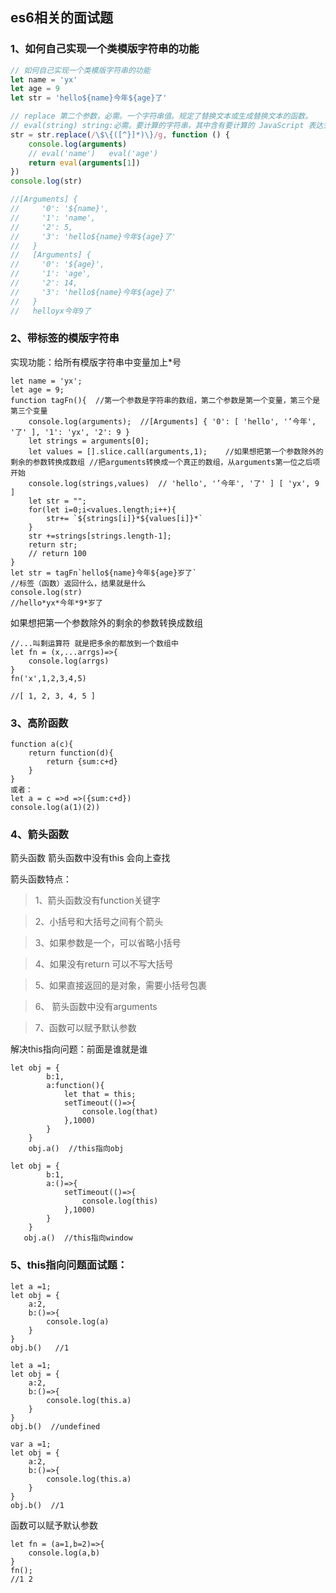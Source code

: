 ## es6相关的面试题

### 1、如何自己实现一个类模版字符串的功能

```js
// 如何自己实现一个类模版字符串的功能
let name = 'yx'
let age = 9
let str = 'hello${name}今年${age}了'

// replace 第二个参数，必需。一个字符串值。规定了替换文本或生成替换文本的函数。
// eval(string) string:必需。要计算的字符串，其中含有要计算的 JavaScript 表达式或要执行的语句。
str = str.replace(/\$\{([^}]*)\}/g, function () {
    console.log(arguments)
    // eval('name')   eval('age')
    return eval(arguments[1])
})
console.log(str)

//[Arguments] {
//     '0': '${name}',
//     '1': 'name',
//     '2': 5,
//     '3': 'hello${name}今年${age}了'
//   }
//   [Arguments] {
//     '0': '${age}',
//     '1': 'age',
//     '2': 14,
//     '3': 'hello${name}今年${age}了'
//   }
//   helloyx今年9了
```

### 2、带标签的模版字符串

实现功能：给所有模版字符串中变量加上\*号

```
let name = 'yx';
let age = 9;
function tagFn(){  //第一个参数是字符串的数组，第二个参数是第一个变量，第三个是第三个变量
    console.log(arguments);  //[Arguments] { '0': [ 'hello', '’今年', '了' ], '1': 'yx', '2': 9 }
    let strings = arguments[0];
    let values = [].slice.call(arguments,1);    //如果想把第一个参数除外的剩余的参数转换成数组 //把arguments转换成一个真正的数组，从arguments第一位之后项开始
    console.log(strings,values)  // 'hello', '’今年', '了' ] [ 'yx', 9 ]
    let str = "";
    for(let i=0;i<values.length;i++){
        str+= `${strings[i]}*${values[i]}*`
    }
    str +=strings[strings.length-1];
    return str;
    // return 100
}
let str = tagFn`hello${name}今年${age}岁了`
//标签（函数）返回什么，结果就是什么
console.log(str)
//hello*yx*今年*9*岁了
```

如果想把第一个参数除外的剩余的参数转换成数组

```
//...叫剩运算符 就是把多余的都放到一个数组中
let fn = (x,...arrgs)=>{
    console.log(arrgs)
}
fn('x',1,2,3,4,5)

//[ 1, 2, 3, 4, 5 ]
```

### 3、高阶函数

```
function a(c){
    return function(d){
        return {sum:c+d}
    }
}
或者：
let a = c =>d =>({sum:c+d})
console.log(a(1)(2))
```

### 4、箭头函数

箭头函数 箭头函数中没有this 会向上查找

箭头函数特点：

> 1、箭头函数没有function关键字

> 2、小括号和大括号之间有个箭头

> 3、如果参数是一个，可以省略小括号

> 4、如果没有return 可以不写大括号

> 5、如果直接返回的是对象，需要小括号包裹

> 6、 箭头函数中没有arguments

> 7、函数可以赋予默认参数

解决this指向问题：前面是谁就是谁

```
let obj = {
        b:1,
        a:function(){
            let that = this;
            setTimeout(()=>{
                console.log(that)
            },1000)
        }
    }
    obj.a()  //this指向obj
```

```
let obj = {
        b:1,
        a:()=>{
            setTimeout(()=>{
                console.log(this)
            },1000)
        }
    }
   obj.a()  //this指向window
```

### 5、this指向问题面试题：

```
let a =1;
let obj = {
    a:2,
    b:()=>{
        console.log(a)
    }
}
obj.b()   //1
```

```
let a =1;
let obj = {
    a:2,
    b:()=>{
        console.log(this.a)
    }
}
obj.b()  //undefined
```

```
var a =1;
let obj = {
    a:2,
    b:()=>{
        console.log(this.a)
    }
}
obj.b()  //1
```

函数可以赋予默认参数

```
let fn = (a=1,b=2)=>{
    console.log(a,b)
}
fn();
//1 2
```
